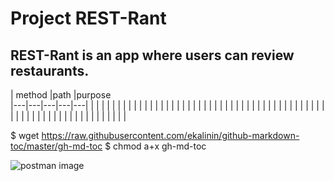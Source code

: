 # Project REST-Rant

## REST-Rant is an app where users can review restaurants.


| method |path   |purpose   
|---|---|---|---|---|
|   |   |   |   |   |
|   |   |   |   |   |
|   |   |   |   |   |
|   |   |   |   |   |
|   |   |   |   |   |
|   |   |   |   |   |
|   |   |   |   |   |
|   |   |   |   |   |
|   |   |   |   |   |
|   |   |   |   |   |
|   |   |   |   |   |



$ wget https://raw.githubusercontent.com/ekalinin/github-markdown-toc/master/gh-md-toc
$ chmod a+x gh-md-toc

![postman image](https://static.vecteezy.com/system/resources/previews/000/656/457/original/restaurant-badge-and-logo-good-for-print-vector.jpg)